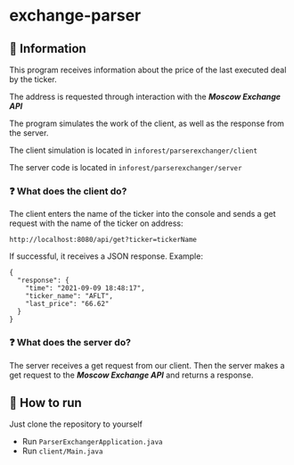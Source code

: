 # exchange-parser

## 💾 Information
This program receives information about the price of the last executed deal by the ticker.

The address is requested through interaction with the **_Moscow Exchange API_**

The program simulates the work of the client, as well as the response from the server.

The client simulation is located in `inforest/parserexchanger/client`

The server code is located in `inforest/parserexchanger/server`

### ❓ What does the client do?
The client enters the name of the ticker into the console and sends a get request with the name of the ticker on address:
```
http://localhost:8080/api/get?ticker=tickerName
```
If successful, it receives a JSON response.
Example:
```json5
{
  "response": {
    "time": "2021-09-09 18:48:17",
    "ticker_name": "AFLT",
    "last_price": "66.62"
  }
}
```

### ❓ What does the server do?
The server receives a get request from our client.
Then the server makes a get request to the **_Moscow Exchange API_** and returns a response.

## 📝 How to run
Just clone the repository to yourself
- Run `ParserExchangerApplication.java`
- Run `client/Main.java`
